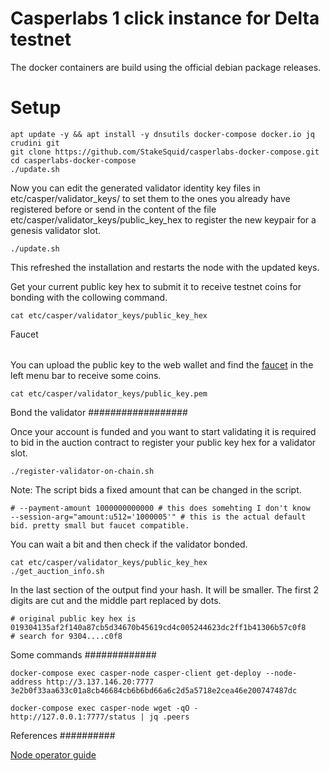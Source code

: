 Casperlabs 1 click instance for Delta testnet
=============================================

The docker containers are build using the official debian package releases.

Setup
=====

```
apt update -y && apt install -y dnsutils docker-compose docker.io jq crudini git
git clone https://github.com/StakeSquid/casperlabs-docker-compose.git
cd casperlabs-docker-compose
./update.sh

```

Now you can edit the generated validator identity key files in etc/casper/validator_keys/ to set them to the ones you already have registered before or send in the content of the file etc/casper/validator_keys/public_key_hex to register the new keypair for a genesis validator slot.

```
./update.sh
```

This refreshed the installation and restarts the node with the updated keys.

Get your current public key hex to submit it to receive testnet coins for bonding with the collowing command.

```
cat etc/casper/validator_keys/public_key_hex
```

Faucet
######

You can upload the public key to the web wallet and find the [faucet](https://testnet-explorer.casperlabs.io/#/faucet) in the left menu bar to receive some coins.

```
cat etc/casper/validator_keys/public_key.pem
```


Bond the validator
##################

Once your account is funded and you want to start validating it is required to bid in the auction contract to register your public key hex for a validator slot.

```
./register-validator-on-chain.sh
```

Note: The script bids a fixed amount that can be changed in the script.

```
# --payment-amount 1000000000000 # this does somehting I don't know
--session-arg="amount:u512='1000005'" # this is the actual default bid. pretty small but faucet compatible.
```

You can wait a bit and then check if the validator bonded.

```
cat etc/casper/validator_keys/public_key_hex
./get_auction_info.sh
```

In the last section of the output find your hash. It will be smaller. The first 2 digits are cut and the middle part replaced by dots.

```
# original public key hex is 019304135af2f140a87cb5d34670b45619cd4c005244623dc2ff1b41306b57c0f8 
# search for 9304....c0f8
```


Some commands
#############

```
docker-compose exec casper-node casper-client get-deploy --node-address http://3.137.146.20:7777 3e2b0f33aa633c01a8cb46684cb6b6bd66a6c2d5a5718e2cea46e200747487dc
```

```
docker-compose exec casper-node wget -qO - http://127.0.0.1:7777/status | jq .peers
```

References
##########

[Node operator guide](https://docs.google.com/document/d/1YO_WnjPt2sGJgPB1jm_hVDHYULYsjPEAtkiAiY0e3-0/edit#heading=h.iauun81d85na)